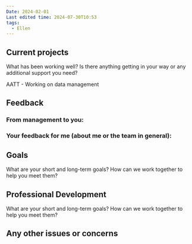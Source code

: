 ```yaml
---
Date: 2024-02-01
Last edited time: 2024-07-30T10:53
tags:
  - Ellen
---
```

## Current projects

What has been working well? Is there anything getting in your way or any additional support you need?

AATT - Working on data management

  

## Feedback

### From management to you:

### Your feedback for me (about me or the team in general):

  

## Goals

What are your short and long-term goals? How can we work together to help you meet them?

  

## Professional Development

What are your short and long-term goals? How can we work together to help you meet them?

  

## Any other issues or concerns